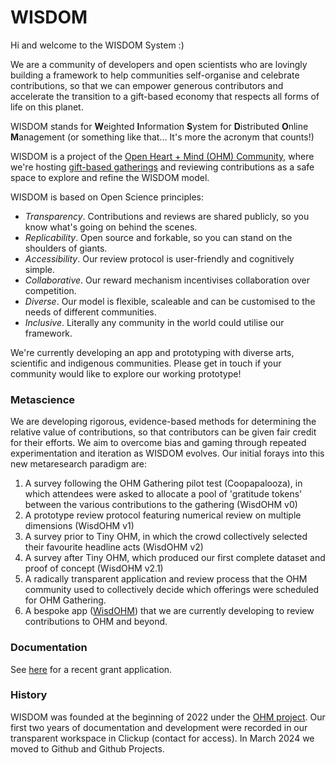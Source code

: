 # WISDOM

Hi and welcome to the WISDOM System :)

We are a community of developers and open scientists who are lovingly building a framework to help communities self-organise and celebrate contributions, so that we can empower generous contributors and accelerate the transition to a gift-based economy that respects all forms of life on this planet. 

WISDOM stands for 
**W**eighted
**I**nformation 
**S**ystem for 
**D**istributed 
**O**nline 
**M**anagement (or something like that... It's more the acronym that counts!)

WISDOM is a project of the [Open Heart + Mind (OHM) Community](https://github.com/openheartmind), where we're hosting [gift-based gatherings](https://github.com/openheartmind/OHM-Gathering/) and reviewing contributions as a safe space to explore and refine the WISDOM model.

WISDOM is based on Open Science principles:
- _Transparency_. Contributions and reviews are shared publicly, so you know what's going on behind the scenes.
- _Replicability_. Open source and forkable, so you can stand on the shoulders of giants.
- _Accessibility_. Our review protocol is user-friendly and cognitively simple.
- _Collaborative_. Our reward mechanism incentivises collaboration over competition.
- _Diverse_. Our model is flexible, scaleable and can be customised to the needs of different communities. 
- _Inclusive_. Literally any community in the world could utilise our framework.

We're currently developing an app and prototyping with diverse arts, scientific and indigenous communities. Please get in touch if your community would like to explore our working prototype! 

### Metascience
We are developing rigorous, evidence-based methods for determining the relative value of contributions, so that contributors can be given fair credit for their efforts. We aim to overcome bias and gaming through repeated experimentation and iteration as WISDOM evolves. Our initial forays into this new metaresearch paradigm are: 

1. A survey following the OHM Gathering pilot test (Coopapalooza), in which attendees were asked to allocate a pool of 'gratitude tokens' between the various contributions to the gathering (WisdOHM v0)
2. A prototype review protocol featuring numerical review on multiple dimensions (WisdOHM v1)
3. A survey prior to Tiny OHM, in which the crowd collectively selected their favourite headline acts (WisdOHM v2)
4. A survey after Tiny OHM, which produced our first complete dataset and proof of concept (WisdOHM v2.1)
5. A radically transparent application and review process that the OHM community used to collectively decide which offerings were scheduled for OHM Gathering.
6. A bespoke app ([WisdOHM](https://github.com/openheartmind/wisdohm)) that we are currently developing to review contributions to OHM and beyond.  

### Documentation
See [here](grant-proposals/ACX-2023.md) for a recent grant application. 

### History
WISDOM was founded at the beginning of 2022 under the [OHM project](https://github.com/openheartmind). Our first two years of documentation and development were recorded in our transparent workspace in Clickup (contact for access). In March 2024 we moved to Github and Github Projects.
